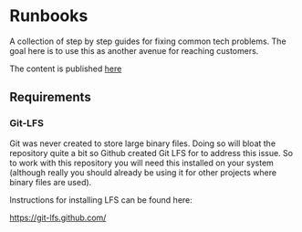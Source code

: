 # Runbooks

A collection of step by step guides for fixing common tech problems. The goal here is to use this as another avenue for reaching customers.

The content is published [here](https://containersolutions.github.io/runbooks/)

## Requirements

### Git-LFS

Git was never created to store large binary files. Doing so will bloat the repository quite a bit so Github created Git LFS for to address this issue.
So to work with this repository you will need this installed on your system (although really you should already be using it for other projects where
binary files are used).

Instructions for installing LFS can be found here:

https://git-lfs.github.com/
